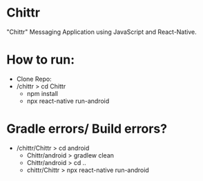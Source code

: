 # Chittr
"Chittr" Messaging Application using JavaScript and React-Native.

# How to run:

- Clone Repo:
- /chittr > cd Chittr
    * npm install
    * npx react-native run-android


# Gradle errors/ Build errors?
- /chittr/Chittr > cd android
   * Chittr/android > gradlew clean
   * Chittr/android > cd ..
   * chittr/Chittr > npx react-native run-android
